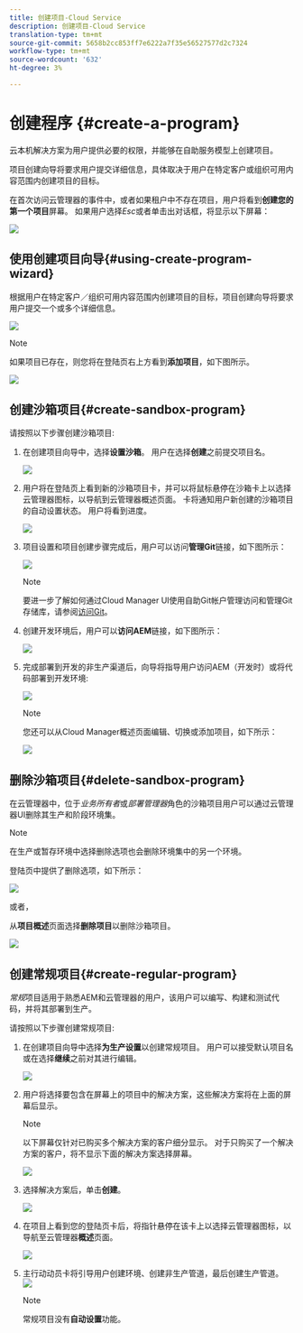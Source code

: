```yaml
---
title: 创建项目-Cloud Service
description: 创建项目-Cloud Service
translation-type: tm+mt
source-git-commit: 5658b2cc853ff7e6222a7f35e56527577d2c7324
workflow-type: tm+mt
source-wordcount: '632'
ht-degree: 3%

---
```



# 创建程序 {#create-a-program}

云本机解决方案为用户提供必要的权限，并能够在自助服务模型上创建项目。

项目创建向导将要求用户提交详细信息，具体取决于用户在特定客户或组织可用内容范围内创建项目的目标。

在首次访问云管理器的事件中，或者如果租户中不存在项目，用户将看到&#x200B;**创建您的第一个项目**&#x200B;屏幕。 如果用户选择&#x200B;*Esc*&#x200B;或者单击出对话框，将显示以下屏幕：

![](assets/create-program1.png)


## 使用创建项目向导{#using-create-program-wizard}

根据用户在特定客户／组织可用内容范围内创建项目的目标，项目创建向导将要求用户提交一个或多个详细信息。

![](assets/create-sandbox.png)

>[!NOTE]
>如果项目已存在，则您将在登陆页右上方看到&#x200B;**添加项目**，如下图所示。

![](assets/create-program-add.png)

## 创建沙箱项目{#create-sandbox-program}

请按照以下步骤创建沙箱项目:

1. 在创建项目向导中，选择&#x200B;**设置沙箱**。 用户在选择&#x200B;**创建**&#x200B;之前提交项目名。

   ![](assets/create-sandbox.png)

1. 用户将在登陆页上看到新的沙箱项目卡，并可以将鼠标悬停在沙箱卡上以选择云管理器图标，以导航到云管理器概述页面。 卡将通知用户新创建的沙箱项目的自动设置状态。 用户将看到进度。

   ![](assets/program-create-setupdemo2.png)

1. 项目设置和项目创建步骤完成后，用户可以访问&#x200B;**管理Git**&#x200B;链接，如下图所示：

   ![](assets/create-program4.png)

   >[!NOTE]
   >
   >要进一步了解如何通过Cloud Manager UI使用自助Git帐户管理访问和管理Git存储库，请参阅[访问Git](/help/implementing/cloud-manager/accessing-git.md)。


1. 创建开发环境后，用户可以&#x200B;**访问AEM**&#x200B;链接，如下图所示：

   ![](assets/create-program-5.png)

1. 完成部署到开发的非生产渠道后，向导将指导用户访问AEM（开发时）或将代码部署到开发环境:

   ![](assets/create-program-setup-deploy.png)

   >[!NOTE]
   >您还可以从Cloud Manager概述页面编辑、切换或添加项目，如下所示：

   ![](assets/create-program-a1.png)

## 删除沙箱项目{#delete-sandbox-program}

在云管理器中，位于&#x200B;*业务所有者*&#x200B;或&#x200B;*部署管理器*&#x200B;角色的沙箱项目用户可以通过云管理器UI删除其生产和阶段环境集。

>[!NOTE]
>在生产或暂存环境中选择删除选项也会删除环境集中的另一个环境。

登陆页中提供了删除选项，如下所示：

![](assets/delete-sandbox1.png)

或者，

从&#x200B;**项目概述**&#x200B;页面选择&#x200B;**删除项目**&#x200B;以删除沙箱项目。

![](assets/delete-sandbox2.png)


## 创建常规项目{#create-regular-program}

*常规*&#x200B;项目适用于熟悉AEM和云管理器的用户，该用户可以编写、构建和测试代码，并将其部署到生产。

请按照以下步骤创建常规项目:

1. 在创建项目向导中选择&#x200B;**为生产设置**&#x200B;以创建常规项目。 用户可以接受默认项目名或在选择&#x200B;**继续**&#x200B;之前对其进行编辑。

   ![](assets/create-prod1.png)

1. 用户将选择要包含在屏幕上的项目中的解决方案，这些解决方案将在上面的屏幕后显示。



   >[!NOTE]
   >
   >以下屏幕仅针对已购买多个解决方案的客户细分显示。 对于只购买了一个解决方案的客户，将不显示下面的解决方案选择屏幕。

   ![](assets/set-up-prod2.png)

1. 选择解决方案后，单击&#x200B;**创建**。

   ![](assets/set-up-prod3.png)

1. 在项目上看到您的登陆页卡后，将指针悬停在该卡上以选择云管理器图标，以导航至云管理器&#x200B;**概述**&#x200B;页面。

   ![](assets/set-up-prod4.png)

1. 主行动动员卡将引导用户创建环境、创建非生产管道，最后创建生产管道。
   ![](assets/set-up-prod5.png)


   >[!NOTE]
   >
   >常规项目没有&#x200B;**自动设置**&#x200B;功能。





